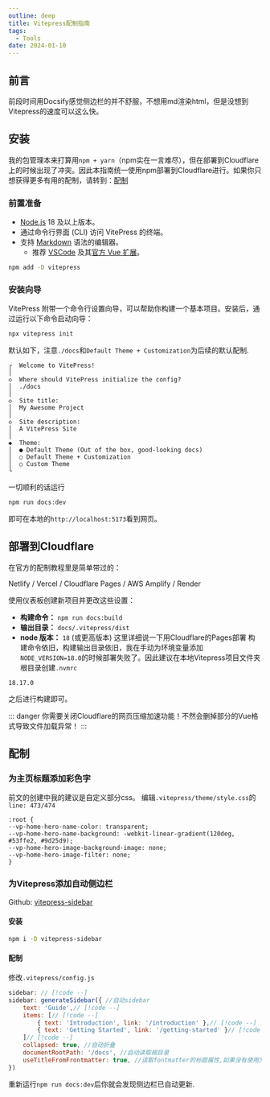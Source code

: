 ```yaml
---
outline: deep
title: Vitepress配制指南
tags:
  - Tools
date: 2024-01-10
---
```

## 前言
前段时间用Docsify感觉侧边栏的并不舒服，不想用md渲染html，但是没想到Vitepress的速度可以这么快。
## 安装
我的包管理本来打算用`npm + yarn`（npm实在一言难尽），但在部署到Cloudflare上的时候出现了冲突。因此本指南统一使用npm部署到Cloudflare进行。如果你只想获得更多有用的配制，请转到：[配制](#配制)
### 前置准备
- [Node.js](https://nodejs.org/) 18 及以上版本。
- 通过命令行界面 (CLI) 访问 VitePress 的终端。
- 支持 [Markdown](https://en.wikipedia.org/wiki/Markdown) 语法的编辑器。
    - 推荐 [VSCode](https://code.visualstudio.com/) 及其[官方 Vue 扩展](https://marketplace.visualstudio.com/items?itemName=Vue.volar)。

```sh
npm add -D vitepress
```

### 安装向导

VitePress 附带一个命令行设置向导，可以帮助你构建一个基本项目。安装后，通过运行以下命令启动向导：
```sh
npx vitepress init
```
默认如下，注意`./docs`和`Default Theme + Customization`为后续的默认配制.
```
┌  Welcome to VitePress!
│
◇  Where should VitePress initialize the config?
│  ./docs
│
◇  Site title:
│  My Awesome Project
│
◇  Site description:
│  A VitePress Site
│
◆  Theme:
│  ● Default Theme (Out of the box, good-looking docs)
│  ○ Default Theme + Customization
│  ○ Custom Theme
└
```
一切顺利的话运行
```sh
npm run docs:dev
```
即可在本地的`http://localhost:5173`看到网页。
## 部署到Cloudflare
在官方的配制教程里是简单带过的：

Netlify / Vercel / Cloudflare Pages / AWS Amplify / Render[​](https://vitepress.dev/zh/guide/deploy#netlify-vercel-cloudflare-pages-aws-amplify-render)

使用仪表板创建新项目并更改这些设置：

- **构建命令：** `npm run docs:build`
- **输出目录：** `docs/.vitepress/dist`
- **node 版本：** `18` (或更高版本)
这里详细说一下用Cloudflare的Pages部署
构建命令依旧，构建输出目录依旧，我在手动为环境变量添加`NODE_VERSION=18.0`的时候部署失败了。因此建议在本地Vitepress项目文件夹根目录创建`.nvmrc`
```
18.17.0
```
之后进行构建即可。

::: danger
你需要关闭Cloudflare的网页压缩加速功能！不然会删掉部分的Vue格式导致文件加载异常！
:::
## 配制
### 为主页标题添加彩色字
前文的创建中我的建议是自定义部分css。
编辑`.vitepress/theme/style.css`的`line: 473/474`
```css{2-3}
:root {
--vp-home-hero-name-color: transparent;
--vp-home-hero-name-background: -webkit-linear-gradient(120deg, #53ffe2, #9d25d9); 
--vp-home-hero-image-background-image: none;
--vp-home-hero-image-filter: none;
}
```

### 为Vitepress添加自动侧边栏

Github: [vitepress-sidebar](https://github.com/jooy2/vitepress-sidebar)
#### 安装

```sh
npm i -D vitepress-sidebar
```
#### 配制
修改`.vitepress/config.js`

```js
sidebar: // [!code --]
sidebar: generateSidebar({ //自动sidebar
	text: 'Guide',// [!code --]
	items: [// [!code --]
		{ text: 'Introduction', link: '/introduction' },// [!code --]
		{ text: 'Getting Started', link: '/getting-started' }// [!code --]
	]// [!code --]
	collapsed: true, //自动折叠
	documentRootPath: '/docs', //自动读取根目录
	useTitleFromFrontmatter: true, //读取fontmatter的标题属性,如果没有使用文件名
})
```
重新运行`npm run docs:dev`后你就会发现侧边栏已自动更新.

